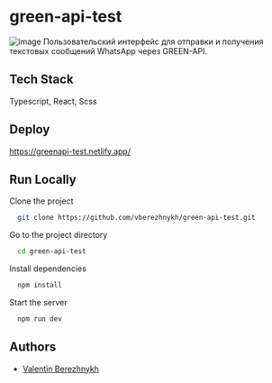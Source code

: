 # green-api-test
![image](https://github.com/vberezhnykh/green-api-test/assets/53420013/82374164-301a-4c7c-bccb-c2983c6ba8b6)
Пользовательский интерфейс для отправки и получения текстовых сообщений WhatsApp через GREEN-API.

## Tech Stack

Typescript, React, Scss

## Deploy
https://greenapi-test.netlify.app/


## Run Locally

Clone the project

```bash
  git clone https://github.com/vberezhnykh/green-api-test.git
```

Go to the project directory

```bash
  cd green-api-test
```

Install dependencies

```bash
  npm install
```

Start the server

```bash
  npm run dev
```

## Authors

- [Valentin Berezhnykh](https://github.com/vberezhnykh/)

